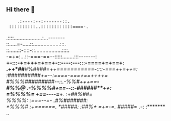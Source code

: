 ### Hi there 👋
                                                        
        .:----:--:-------::.                            
     ::::::::::..::::::::::::====-.                     
   .::::...................:...-------                  
   ::.....=-.....::..................:::.               
  ::......::-::::-::..................::::.             
 -=+=:...::-===-==--:::::........:::-------:            
  **+-:::-+=+++=+==+-::----:---:::-====+=+==+:          
  .++*##**#%####=+*+===========-::::-===++=++=:         
        :*#######*###+=--:=****===-===*+==++++=         
         #%%%#########*--::.-%%#***++*+******==-        
         #%%@* .-*%%%%#+==--::-##*******####**++:       
         =%%%%=        +*==----=***+.  :+***##%##*=     
          *%%%%:       :*===--=-          .#%#######*:  
           *%%%#        :+======.           *###**##**: 
            :##%+         =*+=-=.            *#####***= 
              .-:                             :*******  
                                                 ..                                                                                                    
